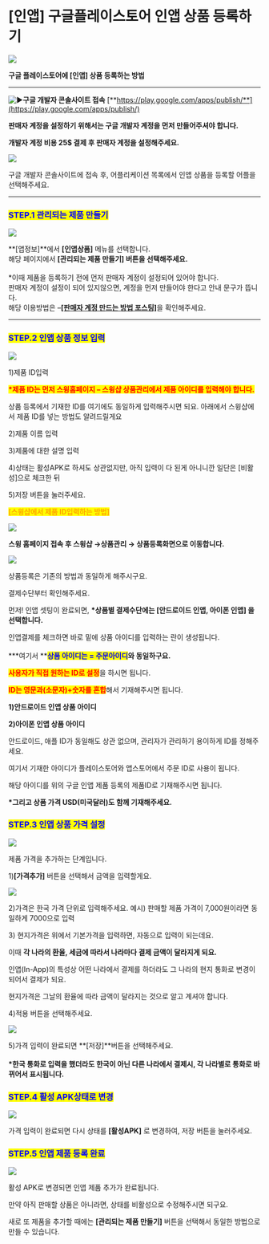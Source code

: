 # \[인앱] 구글플레이스토어 인앱 상품 등록하기

![](https://wp.swing2app.co.kr/wp-content/uploads/2018/10/%EA%B5%AC%EA%B8%80%EC%9D%B8%EC%95%B1%EC%83%81%ED%92%88%EC%A0%9C%EB%AA%A9-1024x283.png)

**구글 플레이스토어에 \[인앱] 상품 등록하는 방법**

***

<img src="https://s.w.org/images/core/emoji/11/svg/25b6.svg" alt="▶" data-size="line">**구글 개발자 콘솔사이트 접속**  [**https://play.google.com/apps/publish/**](https://play.google.com/apps/publish/)

**판매자 계정을 설정하기 위해서는 구글 개발자 계정을 먼저 만들어주셔야 합니다.**&#x20;

**개발자 계정 비용 25$ 결제 후 판매자 계정을 설정해주세요.**&#x20;

![](https://wp.swing2app.co.kr/wp-content/uploads/2018/10/%EA%B5%AC%EA%B8%80%EC%9D%B8%EC%95%B1%EC%83%81%ED%92%881.png)

구글 개발자 콘솔사이트에 접속 후, 어플리케이션 목록에서 인앱 상품을 등록할 어플을 선택해주세요.

***

### <mark style="color:blue;">**STEP.1 관리되는 제품 만들기**</mark>

![](https://wp.swing2app.co.kr/wp-content/uploads/2018/10/%EA%B5%AC%EA%B8%80%EC%9D%B8%EC%95%B1%EC%83%81%ED%92%882.png)

**\[앱정보]**에서 **\[인앱상품]** 메뉴를 선택합니다.\
해당 페이지에서 **\[관리되는 제품 만들기] 버튼을 선택해주세요.**\
\
\*이때 제품을 등록하기 전에 먼저 판매자 계정이 설정되어 있어야 합니다.\
판매자 계정이 설정이 되어 있지않으면, 계정을 먼저 만들어야 한다고 안내 문구가 뜹니다.\
해당 이용방법은 –[**\[판매자 계정 만드는 방법 포스팅\]**](http://blog.naver.com/swing2app/221151714353)을 확인해주세요.

***

### <mark style="color:blue;">**STEP.2 인앱 상품 정보 입력**</mark>

![](https://wp.swing2app.co.kr/wp-content/uploads/2018/10/%EA%B5%AC%EA%B8%80%EC%9D%B8%EC%95%B1%EC%83%81%ED%92%883.png)

1\)제품 ID입력

<mark style="color:red;">**\*제품 ID는 먼저 스윙홈페이지 – 스윙샵 상품관리에서 제품 아이디를 입력해야 합니다.**</mark>&#x20;

상품 등록에서 기재한 ID를 여기에도 동일하게 입력해주시면 되요. 아래에서 스윙샵에서 제품 ID를 넣는 방법도 알려드릴게요

2\)제품 이름 입력

3\)제품에 대한 설명 입력

4\)상태는 활성APK로 하셔도 상관없지만, 아직 입력이 다 된게 아니니깐 일단은 \[비활성]으로 체크한 뒤

5\)저장 버튼을 눌러주세요.



<mark style="color:orange;">**\[스윙샵에서 제품 ID입력하는 방법]**</mark>

![](https://wp.swing2app.co.kr/wp-content/uploads/2018/10/%EC%8A%A4%EC%9C%99%EC%83%B5\_%EC%A0%9C%ED%92%88%EC%95%84%EC%9D%B4%EB%94%941.png)

**스윙 홈페이지 접속 후 스윙샵 →상품관리 → 상품등록화면으로 이동합니다.**

![](https://wp.swing2app.co.kr/wp-content/uploads/2018/10/%EC%8A%A4%EC%9C%99%EC%83%B5%EC%A0%9C%ED%92%88%EC%95%84%EC%9D%B4%EB%94%942.png)

상품등록은 기존의 방법과 동일하게 해주시구요.

결제수단부터 확인해주세요.

먼저! 인앱 셋팅이 완료되면, **\*상품별 결제수단에는 \[안드로이드 인앱, 아이폰 인앱] 을 선택합니다.**

인앱결제를 체크하면 바로 밑에 상품 아이디를 입력하는 란이 생성됩니다.\
\
**\*여기서 **<mark style="color:blue;">**상품 아이디는 = 주문아이디**</mark>**와 동일하구요.**

<mark style="color:red;">**사용자가 직접 원하는 ID로 설정**</mark>을 하시면 됩니다.

<mark style="color:red;">**ID는 영문과(소문자)+숫자를 혼합**</mark>해서 기재해주시면 됩니다.&#x20;

**1)안드로이드 인앱 상품 아이디**

**2)아이폰 인앱 상품 아이디**

&#x20;

안드로이드, 애플 ID가 동일해도 상관 없으며,  관리자가 관리하기 용이하게 ID를 정해주세요.

여기서 기재한 아이디가 플레이스토어와 앱스토어에서 주문 ID로 사용이 됩니다.

해당 아이디를 위의 구글 인앱 제품 등록의 제품ID로 기재해주시면 됩니다.

**\*그리고 상품 가격 USD(미국달러)도 함께 기재해주세요.**&#x20;



### <mark style="color:blue;">**STEP.3 인앱 상품 가격 설정**</mark>

![](https://wp.swing2app.co.kr/wp-content/uploads/2018/10/%EA%B5%AC%EA%B8%80%EC%9D%B8%EC%95%B1%EC%83%81%ED%92%884.png)

제품 가격을 추가하는 단계입니다.

1\)**\[가격추가]** 버튼을 선택해서 금액을 입력할게요.

![](https://wp.swing2app.co.kr/wp-content/uploads/2018/10/%EA%B5%AC%EA%B8%80%EC%9D%B8%EC%95%B1%EC%83%81%ED%92%885.png)

2\)가격은 한국 가격 단위로 입력해주세요.  예시) 판매할 제품 가격이 7,000원이라면 동일하게 7000으로 입력

3\) 현지가격은 위에서 기본가격을 입력하면, 자동으로 입력이 되는데요.

이때 **각 나라의 환율, 세금에 따라서 나라마다 결제 금액이 달라지게 되요.**

인앱(In-App)의 특성상 어떤 나라에서 결제를 하더라도 그 나라의 현지 통화로 변경이 되어서 결제가 되요.

현지가격은 그날의 환율에 따라 금액이 달라지는 것으로 알고 계셔야 합니다.

4\)적용 버튼을 선택해주세요.

![](https://wp.swing2app.co.kr/wp-content/uploads/2018/10/%EA%B5%AC%EA%B8%80%EC%9D%B8%EC%95%B1%EC%83%81%ED%92%886.png)

5\)가격 입력이 완료되면 **\[저장]**버튼을 선택해주세요.\
\
**\*한국 통화로 입력을 했더라도 한국이 아닌 다른 나라에서 결제시, 각 나라별로 통화로 바뀌어서 표시됩니다.**

### <mark style="color:blue;">**STEP.4 활성 APK상태로 변경**</mark>

![](https://wp.swing2app.co.kr/wp-content/uploads/2018/10/%EA%B5%AC%EA%B8%80%EC%9D%B8%EC%95%B1%EC%83%81%ED%92%887.png)

가격 입력이 완료되면 다시 상태를 **\[활성APK]** 로 변경하여, 저장 버튼을 눌러주세요.



### <mark style="color:blue;">**STEP.5 인앱 제품 등록 완료**</mark>

![](https://wp.swing2app.co.kr/wp-content/uploads/2018/10/%EA%B5%AC%EA%B8%80%EC%9D%B8%EC%95%B1%EC%83%81%ED%92%888.png)

활성 APK로 변경되면 인앱 제품 추가가 완료됩니다.

만약 아직 판매할 상품은 아니라면, 상태를 비활성으로 수정해주시면 되구요.

새로 또 제품을 추가할 때에는 **\[관리되는 제품 만들기]** 버튼을 선택해서 동일한 방법으로 만들 수 있습니다.
